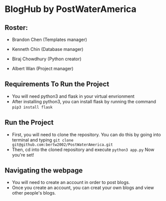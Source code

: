 # BlogHub by PostWaterAmerica

## Roster:

- Brandon Chen (Templates manager)

- Kenneth Chin (Database manager)

- Biraj Chowdhury (Python creator)

- Albert Wan (Project manager)

## Requirements To Run the Project

- You will need python3 and flask in your virtual envrionment
- After installing python3, you can install flask by running the command `pip3 install flask`

## Run the Project
- First, you will need to clone the repository. You can do this by going into terminal and typing `git clone git@github.com:bertw2002/PostWaterAmerica.git`
- Then, cd into the cloned repository and execute `python3 app.py` Now you're set!


## Navigating the webpage
- You will need to create an account in order to post blogs.
- Once you create an account, you can creat your own blogs and view other people's blogs.


